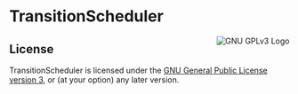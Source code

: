 # TransitionScheduler

[<img src="https://www.gnu.org/graphics/gplv3-127x51.png" align="right" alt="GNU GPLv3 Logo">](http://www.gnu.org/licenses/gpl-3.0.en.html)

## License

TransitionScheduler is licensed under the [GNU General Public License version 3](https://www.gnu.org/licenses/gpl-3.0.html), or (at your option) any later version.
